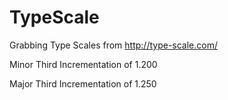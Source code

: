 # TypeScale
Grabbing Type Scales from http://type-scale.com/

Minor Third
Incrementation of 1.200


Major Third
Incrementation of 1.250
